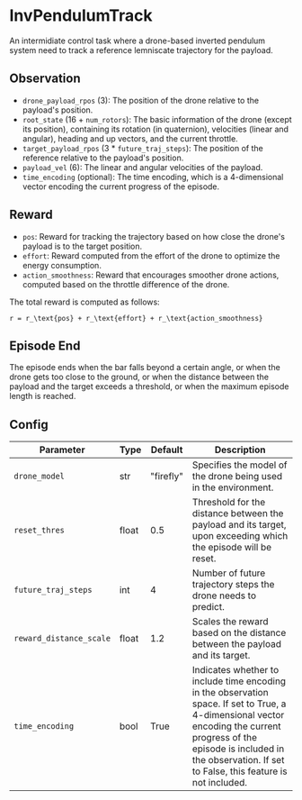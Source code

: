 InvPendulumTrack
================


An intermidiate control task where a drone-based inverted pendulum system
need to track a reference lemniscate trajectory for the payload.

## Observation

- `drone_payload_rpos` (3): The position of the drone relative to the payload's position.
- `root_state` (16 + `num_rotors`): The basic information of the drone (except its position),
containing its rotation (in quaternion), velocities (linear and angular),
heading and up vectors, and the current throttle.
- `target_payload_rpos` (3 * `future_traj_steps`): The position of the reference relative to the payload's position.
- `payload_vel` (6): The linear and angular velocities of the payload.
- `time_encoding` (optional): The time encoding, which is a 4-dimensional
vector encoding the current progress of the episode.

## Reward

- `pos`: Reward for tracking the trajectory based on how close the drone's payload is to the target position.
- `effort`: Reward computed from the effort of the drone to optimize the
energy consumption.
- `action_smoothness`: Reward that encourages smoother drone actions, computed based on the throttle difference of the drone.

The total reward is computed as follows:
```{math}
r = r_\text{pos} + r_\text{effort} + r_\text{action_smoothness}
```

## Episode End
The episode ends when the bar falls beyond a certain angle, or when the
drone gets too close to the ground, or when the distance between the payload
and the target exceeds a threshold, or when the maximum episode length
is reached.

## Config

| Parameter               | Type  | Default   | Description                                                                                                                                                                                                                             |
| ----------------------- | ----- | --------- | --------------------------------------------------------------------------------------------------------------------------------------------------------------------------------------------------------------------------------------- |
| `drone_model`           | str   | "firefly" | Specifies the model of the drone being used in the environment.                                                                                                                                                                         |
| `reset_thres`           | float | 0.5       | Threshold for the distance between the payload and its target, upon exceeding which the episode will be reset.                                                                                                                          |
| `future_traj_steps`     | int   | 4         | Number of future trajectory steps the drone needs to predict.                                                                                                                                                                           |
| `reward_distance_scale` | float | 1.2       | Scales the reward based on the distance between the payload and its target.                                                                                                                                                             |
| `time_encoding`         | bool  | True      | Indicates whether to include time encoding in the observation space. If set to True, a 4-dimensional vector encoding the current progress of the episode is included in the observation. If set to False, this feature is not included. |


